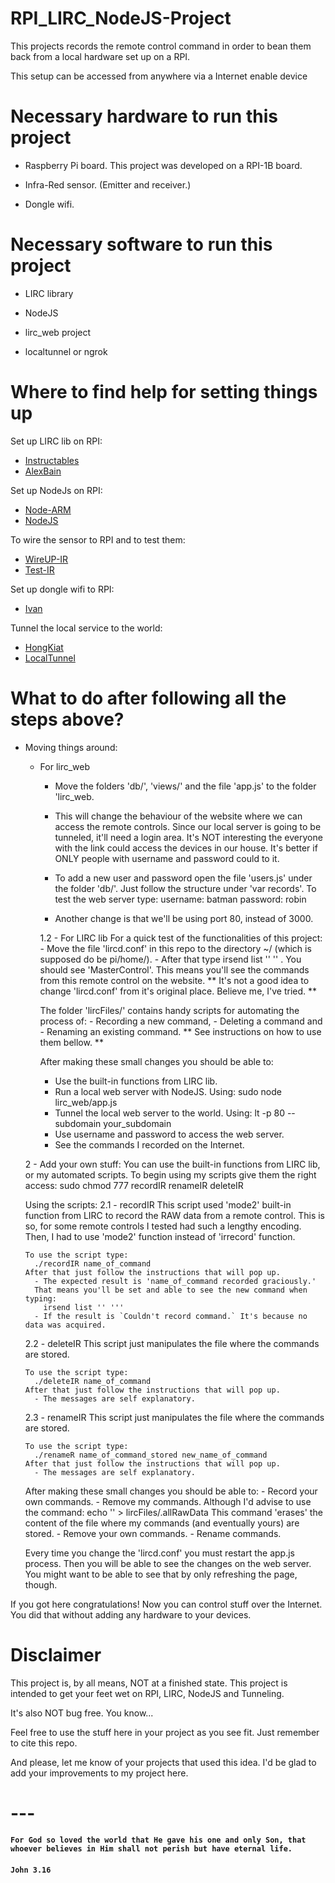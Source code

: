 # RPI_LIRC_NodeJS-Project
This projects records the remote control command in order to bean them back from a local hardware set up on a RPI.

This setup can be accessed from anywhere via a Internet enable device

# Necessary hardware to run this project
  * Raspberry Pi board. This project was developed on a RPI-1B board.

  * Infra-Red sensor. (Emitter and receiver.)

  * Dongle wifi.

# Necessary software to run this project
  * LIRC library

  * NodeJS

  * lirc_web project

  * localtunnel or ngrok

# Where to find help for setting things up
Set up LIRC lib on RPI:
  * [Instructables](http://www.instructables.com/id/How-To-Useemulate-remotes-with-Arduino-and-Raspber/?ALLSTEPS)
  * [AlexBain](http://alexba.in/blog/2013/01/06/setting-up-lirc-on-the-raspberrypi/)

Set up NodeJs on RPI:
  * [Node-ARM](http://node-arm.herokuapp.com/)
  * [NodeJS](http://weworkweplay.com/play/raspberry-pi-nodejs/)

To wire the sensor to RPI and to test them:
  * [WireUP-IR](https://learn.adafruit.com/ir-sensor/testing-an-ir-sensor)
  * [Test-IR](http://randomtutor.blogspot.com.br/2013/01/web-based-ir-remote-on-raspberry-pi.html)

Set up dongle wifi to RPI:
  * [Ivan](http://ivanx.com/raspberrypi/raspberrypi_wifi.html)

Tunnel the local service to the world:
  * [HongKiat](http://www.hongkiat.com/blog/accessible-local-web-server/)
  * [LocalTunnel](https://github.com/localtunnel/localtunnel)

# What to do after following all the steps above?
* Moving things around:
  * For lirc_web
     
      * Move the folders 'db/', 'views/' and the file 'app.js' to the folder 'lirc_web.

      * This will change the behaviour of the website where we can access the remote controls. Since our local server is going to be tunneled, it'll need a login area. It's NOT interesting the everyone with the link could access the devices in our house.
        It's better if ONLY people with username and password could to it.

      * To add a new user and password open the file 'users.js' under the folder 'db/'.
        Just follow the structure under 'var records'.
        To test the web server type:
          username: batman
          password: robin
          
      * Another change is that we'll be using port 80, instead of 3000.

    1.2 - For LIRC lib
      For a quick test of the functionalities of this project:
        - Move the file 'lircd.conf' in this repo to the directory ~/ (which is supposed do be pi/home/).
        - After that type irsend list '' '' . You should see 'MasterControl'.
      This means you'll see the commands from this remote control on the website.
      ** It's not a good idea to change 'lircd.conf' from it's original place. Believe me, I've tried. **

      The folder 'lircFiles/' contains handy scripts for automating the process of:
        - Recording a new command,
        - Deleting a command and
        - Renaming an existing command.
      ** See instructions on how to use them bellow. **

    After making these small changes you should be able to:
      - Use the built-in functions from LIRC lib.
      - Run a local web server with NodeJS.
        Using: sudo node lirc_web/app.js
      - Tunnel the local web server to the world.
        Using: lt -p 80 --subdomain your_subdomain
      - Use username and password to access the web server.
      - See the commands I recorded on the Internet.

  2 - Add your own stuff:
    You can use the built-in functions from LIRC lib, or my automated scripts.
    To begin using my scripts give them the right access:
      sudo chmod 777 recordIR renameIR deleteIR

    Using the scripts:
    2.1 - recordIR
      This script used 'mode2' built-in function from LIRC to record the RAW data from a remote control.
      This is so, for some remote controls I tested had such a lengthy encoding.
      Then, I had to use 'mode2' function instead of 'irrecord' function.

      To use the script type:
        ./recordIR name_of_command
      After that just follow the instructions that will pop up.
        - The expected result is 'name_of_command recorded graciously.'
        That means you'll be set and able to see the new command when typing:
          irsend list '' '''
        - If the result is `Couldn't record command.` It's because no data was acquired.

    2.2 - deleteIR
      This script just manipulates the file where the commands are stored.

      To use the script type:
        ./deleteIR name_of_command
      After that just follow the instructions that will pop up.
        - The messages are self explanatory.

    2.3 - renameIR
      This script just manipulates the file where the commands are stored.

      To use the script type:
        ./renameR name_of_command_stored new_name_of_command
      After that just follow the instructions that will pop up.
        - The messages are self explanatory.

    After making these small changes you should be able to:
      - Record your own commands.
      - Remove my commands.
        Although I'd advise to use the command:
          echo '' > lircFiles/.allRawData
        This command 'erases' the content of the file where my commands (and eventually yours) are stored.
      - Remove your own commands.
      - Rename commands.

    Every time you change the 'lircd.conf' you must restart the app.js process.
    Then you will be able to see the changes on the web server.
    You might want to be able to see that by only refreshing the page, though.

If you got here congratulations! Now you can control stuff over the Internet. You did that without adding any hardware to your devices.

# Disclaimer
  This project is, by all means, NOT at a finished state. This project is intended to get your feet wet on RPI, LIRC, NodeJS and Tunneling.

  It's also NOT bug free. You know...

  Feel free to use the stuff here in your project as you see fit. Just remember to cite this repo.

  And please, let me know of your projects that used this idea. I'd be glad to add your improvements to my project here.
  
# ---
#### `For God so loved the world that He gave his one and only Son, that whoever believes in Him shall not perish but have eternal life.`
#### `John 3.16` 
